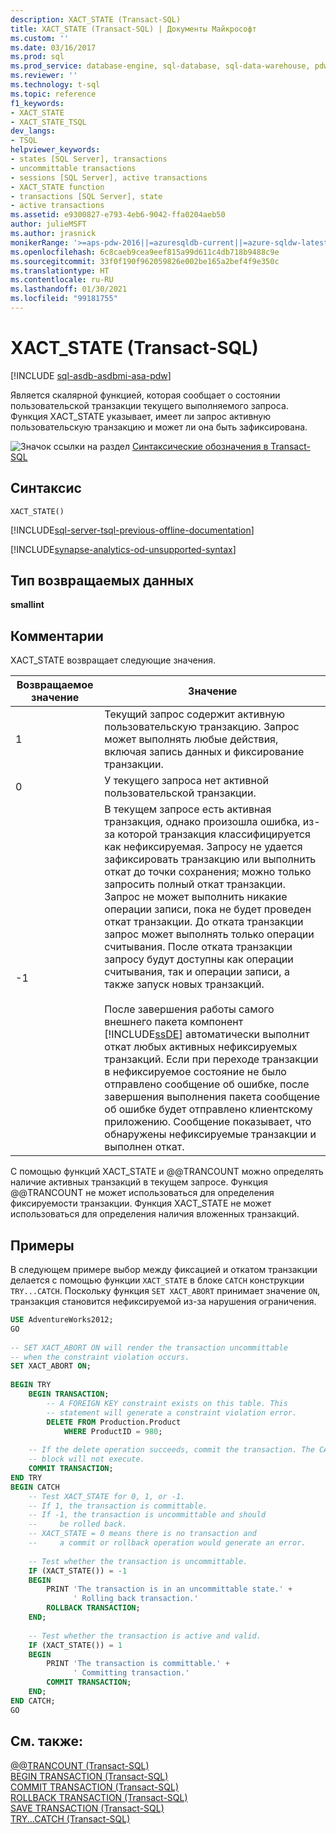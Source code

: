 ```yaml
---
description: XACT_STATE (Transact-SQL)
title: XACT_STATE (Transact-SQL) | Документы Майкрософт
ms.custom: ''
ms.date: 03/16/2017
ms.prod: sql
ms.prod_service: database-engine, sql-database, sql-data-warehouse, pdw
ms.reviewer: ''
ms.technology: t-sql
ms.topic: reference
f1_keywords:
- XACT_STATE
- XACT_STATE_TSQL
dev_langs:
- TSQL
helpviewer_keywords:
- states [SQL Server], transactions
- uncommittable transactions
- sessions [SQL Server], active transactions
- XACT_STATE function
- transactions [SQL Server], state
- active transactions
ms.assetid: e9300827-e793-4eb6-9042-ffa0204aeb50
author: julieMSFT
ms.author: jrasnick
monikerRange: '>=aps-pdw-2016||=azuresqldb-current||=azure-sqldw-latest||>=sql-server-2016||>=sql-server-linux-2017||=azuresqldb-mi-current'
ms.openlocfilehash: 6c8caeb9cea9eef815a99d611c4db718b9488c9e
ms.sourcegitcommit: 33f0f190f962059826e002be165a2bef4f9e350c
ms.translationtype: HT
ms.contentlocale: ru-RU
ms.lasthandoff: 01/30/2021
ms.locfileid: "99181755"
---
```

# <a name="xact_state-transact-sql"></a>XACT_STATE (Transact-SQL)
[!INCLUDE [sql-asdb-asdbmi-asa-pdw](../../includes/applies-to-version/sql-asdb-asdbmi-asa-pdw.md)]

  Является скалярной функцией, которая сообщает о состоянии пользовательской транзакции текущего выполняемого запроса. Функция XACT_STATE указывает, имеет ли запрос активную пользовательскую транзакцию и может ли она быть зафиксирована.  
  
 ![Значок ссылки на раздел](../../database-engine/configure-windows/media/topic-link.gif "Значок ссылки на раздел") [Синтаксические обозначения в Transact-SQL](../../t-sql/language-elements/transact-sql-syntax-conventions-transact-sql.md)  
  
## <a name="syntax"></a>Синтаксис  
  
```syntaxsql  
XACT_STATE()  
```  

[!INCLUDE[sql-server-tsql-previous-offline-documentation](../../includes/sql-server-tsql-previous-offline-documentation.md)]

[!INCLUDE[synapse-analytics-od-unsupported-syntax](../../includes/synapse-analytics-od-unsupported-syntax.md)]

## <a name="return-type"></a>Тип возвращаемых данных  
 **smallint**  
  
## <a name="remarks"></a>Комментарии  
 XACT_STATE возвращает следующие значения.  
  
|Возвращаемое значение|Значение|  
|------------------|-------------|  
|1|Текущий запрос содержит активную пользовательскую транзакцию. Запрос может выполнять любые действия, включая запись данных и фиксирование транзакции.|  
|0|У текущего запроса нет активной пользовательской транзакции.|  
|-1|В текущем запросе есть активная транзакция, однако произошла ошибка, из-за которой транзакция классифицируется как нефиксируемая. Запросу не удается зафиксировать транзакцию или выполнить откат до точки сохранения; можно только запросить полный откат транзакции. Запрос не может выполнить никакие операции записи, пока не будет проведен откат транзакции. До отката транзакции запрос может выполнять только операции считывания. После отката транзакции запросу будут доступны как операции считывания, так и операции записи, а также запуск новых транзакций.<br /><br /> После завершения работы самого внешнего пакета компонент [!INCLUDE[ssDE](../../includes/ssde-md.md)] автоматически выполнит откат любых активных нефиксируемых транзакций. Если при переходе транзакции в нефиксируемое состояние не было отправлено сообщение об ошибке, после завершения выполнения пакета сообщение об ошибке будет отправлено клиентскому приложению. Сообщение показывает, что обнаружены нефиксируемые транзакции и выполнен откат.|  
  
 С помощью функций XACT_STATE и @@TRANCOUNT можно определять наличие активных транзакций в текущем запросе. Функция @@TRANCOUNT не может использоваться для определения фиксируемости транзакции. Функция XACT_STATE не может использоваться для определения наличия вложенных транзакций.  
  
## <a name="examples"></a>Примеры  
 В следующем примере выбор между фиксацией и откатом транзакции делается с помощью функции `XACT_STATE` в блоке `CATCH` конструкции `TRY...CATCH`. Поскольку функция `SET XACT_ABORT` принимает значение `ON`, транзакция становится нефиксируемой из-за нарушения ограничения.  
  
```sql  
USE AdventureWorks2012;  
GO  
  
-- SET XACT_ABORT ON will render the transaction uncommittable  
-- when the constraint violation occurs.  
SET XACT_ABORT ON;  
  
BEGIN TRY  
    BEGIN TRANSACTION;  
        -- A FOREIGN KEY constraint exists on this table. This   
        -- statement will generate a constraint violation error.  
        DELETE FROM Production.Product  
            WHERE ProductID = 980;  
  
    -- If the delete operation succeeds, commit the transaction. The CATCH  
    -- block will not execute.  
    COMMIT TRANSACTION;  
END TRY  
BEGIN CATCH  
    -- Test XACT_STATE for 0, 1, or -1.  
    -- If 1, the transaction is committable.  
    -- If -1, the transaction is uncommittable and should   
    --     be rolled back.  
    -- XACT_STATE = 0 means there is no transaction and  
    --     a commit or rollback operation would generate an error.  
  
    -- Test whether the transaction is uncommittable.  
    IF (XACT_STATE()) = -1  
    BEGIN  
        PRINT 'The transaction is in an uncommittable state.' +  
              ' Rolling back transaction.'  
        ROLLBACK TRANSACTION;  
    END;  
  
    -- Test whether the transaction is active and valid.  
    IF (XACT_STATE()) = 1  
    BEGIN  
        PRINT 'The transaction is committable.' +   
              ' Committing transaction.'  
        COMMIT TRANSACTION;     
    END;  
END CATCH;  
GO  
```  
  
## <a name="see-also"></a>См. также:  
 [@@TRANCOUNT (Transact-SQL)](../../t-sql/functions/trancount-transact-sql.md)   
 [BEGIN TRANSACTION (Transact-SQL)](../../t-sql/language-elements/begin-transaction-transact-sql.md)   
 [COMMIT TRANSACTION (Transact-SQL)](../../t-sql/language-elements/commit-transaction-transact-sql.md)   
 [ROLLBACK TRANSACTION (Transact-SQL)](../../t-sql/language-elements/rollback-transaction-transact-sql.md)   
 [SAVE TRANSACTION (Transact-SQL)](../../t-sql/language-elements/save-transaction-transact-sql.md)   
 [TRY...CATCH (Transact-SQL)](../../t-sql/language-elements/try-catch-transact-sql.md)  
  
  

